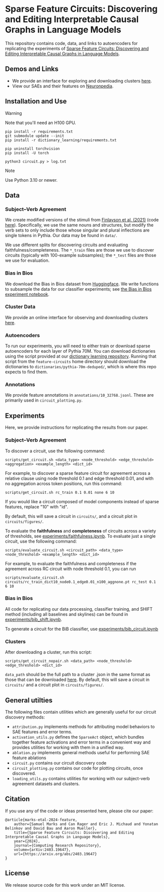 # Sparse Feature Circuits: Discovering and Editing Interpretable Causal Graphs in Language Models

This repository contains code, data, and links to autoencoders for replicating the experiments of [Sparse Feature Circuits: Discovering and Editing Interpretable Causal Graphs in Language Models](https://arxiv.org/abs/2403.19647). 

## Demos and Links
- We provide an interface for exploring and downloading clusters [here](https://feature-circuits.xyz).
- View our SAEs and their features on [Neuronpedia](https://www.neuronpedia.org/p70d-sm).

## Installation and Use

> [!WARNING]
> Note that you'll need an H100 GPU.

```
pip install -r requirements.txt
git submodule update --init
pip install -r dictionary_learning/requirements.txt

pip uninstall torchvision
pip install -U torch

python3 circuit.py > log.txt
```

> [!NOTE]
> Use Python 3.10 or newer.

## Data
### Subject–Verb Agreement
We create modified versions of the stimuli from [Finlayson et al. (2021)](https://aclanthology.org/2021.acl-long.144/) (code [here](https://github.com/mattf1n/lm-intervention)). Specifically, we use the same nouns and structures, but modify the verb sets to only include those whose singular and plural inflections are single tokens in Pythia. Our data may be found in `data/`.

We use different splits for discovering circuits and evaluating faithfulness/completeness. The `*_train` files are those we use to discover circuits (typically with 100-example subsamples); the `*_test` files are those we use for evaluation.

### Bias in Bios
We download the Bias in Bios dataset from [Huggingface](https://huggingface.co/datasets/LabHC/bias_in_bios). We write functions to subsample the data for our classifier experiments; see [the Bias in Bios experiment notebook](experiments/bib_shift.ipynb).

### Cluster Data
We provide an online interface for observing and downloading clusters [here](https://feature-circuits.xyz).

### Autoencoders
To run our experiments, you will need to either train or download sparse autoencoders for each layer of Pythia 70M. You can download dictionaries using the script provided at our [dictionary learning repository](https://github.com/saprmarks/dictionary_learning). Running that script from the `feature-circuits` home directory should download the dictionaries to `dictionaries/pythia-70m-deduped/`, which is where this repo expects to find them.

### Annotations
We provide feature annotations in `annotations/10_32768.jsonl`. These are primarily used in `circuit_plotting.py`.

## Experiments
Here, we provide instructions for replicating the results from our paper.

### Subject–Verb Agreement
To discover a circuit, use the following command:
```
scripts/get_circuit.sh <data_type> <node_threshold> <edge_threshold> <aggregation> <example_length> <dict_id>
```
For example, to discover a sparse feature circuit for agreement across a relative clause using node threshold 0.1 and edge threshold 0.01, and with no aggregation across token positions, run this command:
```
scripts/get_circuit.sh rc_train 0.1 0.01 none 6 10
```
If you would like a circuit composed of model components instead of sparse features, replace "10" with "id".

By default, this will save a circuit in `circuits/`, and a circuit plot in `circuits/figures/`.

To evaluate the **faithfulness** and **completeness** of circuits across a variety of thresholds, see [experiments/faithfulness.ipynb](experiments/faithfulness.ipynb). To evaluate just a single circuit, use the following command:
```
scripts/evaluate_circuit.sh <circuit_path> <data_type> <node_threshold> <example_length> <dict_id>
```
For example, to evaluate the faithfulness and completeness if the agreement across RC circuit with node threshold 0.1, you can run
```
scripts/evaluate_circuit.sh circuits/rc_train_dict10_node0.1_edge0.01_n100_aggnone.pt rc_test 0.1 6 10
```

### Bias in Bios
All code for replicating our data processing, classifier training, and SHIFT method (including all baselines and skylines) can be found in [experiments/bib_shift.ipynb](experiments/bib_shift.ipynb).

To generate a circuit for the BiB classifier, use [experiments/bib_circuit.ipynb](experiments/bib_circuit.ipynb)

### Clusters
After downloading a cluster, run this script:
```
scripts/get_circuit_nopair.sh <data_path> <node_threshold> <edge_threshold> <dict_id>
```
`data_path` should be the full path to a cluster .json in the same format as those that can be downloaded [here](https://feature-circuits.xyz). By default, this will save a circuit in `circuits/` and a circuit plot in `circuits/figures/`.


## General utilties
The following files contain utilities which are generally useful for our circuit discovery methods:
* `attribution.py` implements methods for attributing model behaviors to SAE features and error terms.
* `activation_utils.py` defines the `SparseAct` object, which bundles together feature activations and error terms in a convenient way and provides utilities for working with them in a unified way.
* `ablation.py` implements general methods useful for performing SAE feature ablations
* `circuit.py` contains our circuit discovery code
* `circuit_plotting.py` contains our code for plotting circuits, once discovered.
* `loading_utils.py` contains utilities for working with our subject-verb agreement datasets and clusters.

## Citation
If you use any of the code or ideas presented here, please cite our paper:
```
@article{marks-etal-2024-feature,
    author={Samuel Marks and Can Rager and Eric J. Michaud and Yonatan Belinkov and David Bau and Aaron Mueller},
    title={Sparse Feature Circuits: Discovering and Editing Interpretable Causal Graphs in Language Models},
    year={2024},
    journal={Computing Research Repository},
    volume={arXiv:2403.19647},
    url={https://arxiv.org/abs/2403.19647}
}
```


## License
We release source code for this work under an MIT license.
